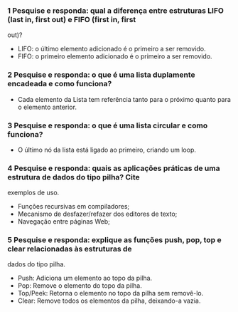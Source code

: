 ### 1 Pesquise  e  responda:  qual  a  diferença  entre  estruturas  LIFO  (last  in,  first  out)  e  FIFO  (first  in,  first 
out)?
- LIFO:  o último elemento adicionado é o primeiro a ser removido.
- FIFO:  o primeiro elemento adicionado é o primeiro a ser removido.

### 2 Pesquise e responda: o que é uma lista duplamente encadeada e como funciona?
- Cada elemento da Lista tem referência tanto para o próximo quanto para o elemento anterior.

### 3 Pesquise e responda: o que é uma lista circular e como funciona? 
- O último nó da lista está ligado ao primeiro, criando um loop.

### 4 Pesquise  e  responda:  quais  as  aplicações  práticas  de  uma  estrutura  de  dados  do  tipo  pilha?  Cite 
exemplos de uso. 
- Funções recursivas em compiladores;
- Mecanismo de desfazer/refazer dos editores de texto;
- Navegação entre páginas Web;


### 5 Pesquise  e  responda:  explique  as  funções  push,  pop,  top  e  clear  relacionadas  às  estruturas  de 
dados do tipo pilha.
- Push: Adiciona um elemento ao topo da pilha.
- Pop: Remove o elemento do topo da pilha.
- Top/Peek: Retorna o elemento no topo da pilha sem removê-lo.
- Clear: Remove todos os elementos da pilha, deixando-a vazia.